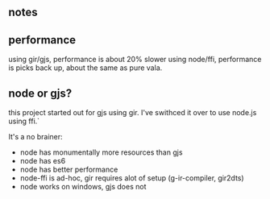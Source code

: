 
## notes

## performance

using gir/gjs, performance is about 20% slower
using node/ffi, performance is picks back up, about the same as pure vala.



## node or gjs?

this project started out for gjs using gir. I've swithced it over to use node.js using ffi.`

It's a no brainer:

* node has monumentally more resources than gjs
* node has es6
* node has better performance
* node-ffi is ad-hoc, gir requires alot of setup (g-ir-compiler, gir2dts)
* node works on windows, gjs does not



